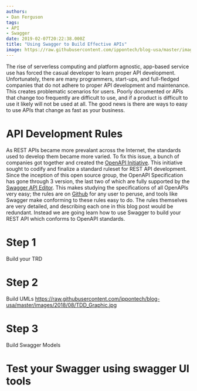 ```yaml
---
authors:
- Dan Ferguson
tags:
- API
- Swagger
date: 2019-02-07T20:22:38.000Z
title: "Using Swagger to Build Effective APIs"
image: https://raw.githubusercontent.com/ippontech/blog-usa/master/images/2018/08/TDD_Graphic.jpg
---
```


The rise of serverless computing and platform agnostic, app-based service use has forced the casual developer to learn proper API development.  Unfortunately, there are many programmers, start-ups, and full-fledged companies that do not adhere to proper API development and maintenance.  This creates problematic scenarios for users.  Poorly documented or APIs that change too frequently are difficult to use, and if a product is difficult to use it likely will not be used at all.  The good news is there are ways to easy to use APIs that change as fast as your business.

# API Development Rules
As REST APIs became more prevalant across the Internet, the standards used to develop them became more varied.  To fix this issue, a bunch of companies got together and created the [OpenAPI Initiative](https://www.openapis.org/about).  This initiative sought to codify and finalize a standard ruleset for REST API development.  Since the inception of this open source group, the OpenAPI Specification has gone through 3 version, the last two of which are fully supported by the [Swagger API Editor](https://swagger.io/solutions/getting-started-with-oas/).  This makes studying the specifications of all OpenAPIs very easy; the rules are on [Github](https://github.com/OAI/OpenAPI-Specification) for any user to peruse, and tools like Swagger make conforming to these rules easy to do.  The rules themselves are very detailed, and describing each one in this blog post would be redundant.  Instead we are going learn how to use Swagger to build your REST API which conforms to OpenAPI standards.

# Step 1
Build your TRD

# Step 2
Build UMLs
https://raw.githubusercontent.com/ippontech/blog-usa/master/images/2018/08/TDD_Graphic.jpg

# Step 3
Build Swagger Models

# Test your Swagger using swagger UI tools
